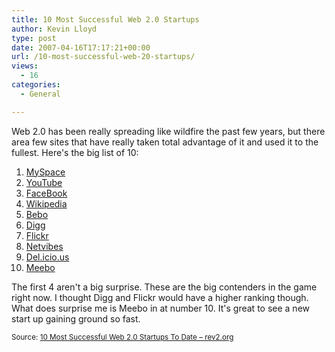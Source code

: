 ```yaml
---
title: 10 Most Successful Web 2.0 Startups
author: Kevin Lloyd
type: post
date: 2007-04-16T17:17:21+00:00
url: /10-most-successful-web-20-startups/
views:
  - 16
categories:
  - General

---
```

Web 2.0 has been really spreading like wildfire the past few years, but there area few sites that have really taken total advantage of it and used it to the fullest. Here's the big list of 10:

  1. [MySpace][1]
  2. [YouTube][2]
  3. [FaceBook][3]
  4. [Wikipedia][4]
  5. [Bebo][5]
  6. [Digg][6]
  7. [Flickr][7]
  8. [Netvibes][8]
  9. [Del.icio.us][9]
 10. [Meebo][10]

The first 4 aren't a big surprise. These are the big contenders in the game right now. I thought Digg and Flickr would have a higher ranking though. What does surprise me is Meebo in at number 10. It's great to see a new start up gaining ground so fast.

<small>Source: <a href="http://www.rev2.org/2007/04/14/10-most-successful-web-20-startups-to-date/">10 Most Successful Web 2.0 Startups To Date &#8211; rev2.org</a></small>

 [1]: http://www.myspace.com
 [2]: http://www.youtube.com
 [3]: http://www.facebook.com/
 [4]: http://www.wikipedia.com
 [5]: http://www.bebo.com/
 [6]: http://www.digg.com/
 [7]: http://www.flickr.com/
 [8]: http://www.netvibes.com/
 [9]: http://del.icio.us/
 [10]: http://www.meebo.com/